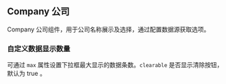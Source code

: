 <div class="demo-header">
<p class="overviewicon">
  <span class="wapi-business-company"/>
</p>

## Company 公司

<nova-uxlink widget-name="Company"></nova-uxlink>

Company 公司组件，用于公司名称展示及选择，通过配置数据源获取选项。
</div>

### 自定义数据显示数量

可通过 `max` 属性设置下拉框最大显示的数据条数。`clearable` 是否显示清除按钮，默认为 true 。

<nova-demo-view link="company/custom-show-num"></nova-demo-view>

<br>
